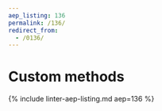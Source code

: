 ```yaml
---
aep_listing: 136
permalink: /136/
redirect_from:
  - /0136/
---
```


# Custom methods

{% include linter-aep-listing.md aep=136 %}
